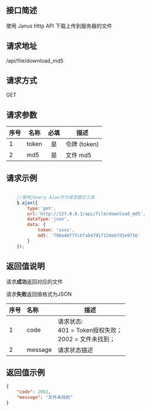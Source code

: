 ## 接口简述

使用 Janus Http API 下载上传到服务器的文件

## 请求地址

/api/file/download_md5

## 请求方式

GET

## 请求参数

序号|名称 | 必填 | 描述
--------- |--------- | :------: | -------------------------------------------------------------
1|token     | 是 | 令牌 (token)
2|md5       | 是 | 文件 md5

## 请求示例

``` JavaScript
    
    //使用jQuery AJax作为请求提交工具
    $.ajax({
        type:'get',
        url:'http://127.0.0.1/api/file/download_md5',
        dataType:'json',
        data: {
            token: 'xxxx',
            md5: '798a4bf7fcbfab4791f12deb7d1e9716'
        }
    });

```

## 返回值说明

请求**成功**返回对应的文件

请求**失败**返回值格式为JSON

序号|名称  | 描述
--------- | :------ | -------------------------------------------------------------
1|code     | 请求状态:<br/>401 = Token授权失败；<br/> 2002 =  文件未找到；<br/>
2|message  |  请求状态描述

## 返回值示例

``` JSON
{
    "code": 2002,
    "message": "文件未找到"
}
```

